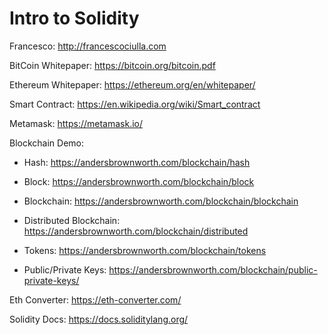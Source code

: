 # Intro to Solidity

Francesco: http://francescociulla.com

BitCoin Whitepaper: https://bitcoin.org/bitcoin.pdf

Ethereum Whitepaper: https://ethereum.org/en/whitepaper/

Smart Contract: https://en.wikipedia.org/wiki/Smart_contract

Metamask: https://metamask.io/

Blockchain Demo:
- Hash: https://andersbrownworth.com/blockchain/hash
- Block: https://andersbrownworth.com/blockchain/block
- Blockchain: https://andersbrownworth.com/blockchain/blockchain
- Distributed Blockchain: https://andersbrownworth.com/blockchain/distributed
- Tokens: https://andersbrownworth.com/blockchain/tokens

- Public/Private Keys: https://andersbrownworth.com/blockchain/public-private-keys/

Eth Converter: https://eth-converter.com/


Solidity Docs: https://docs.soliditylang.org/
